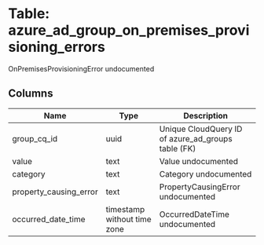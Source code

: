 
# Table: azure_ad_group_on_premises_provisioning_errors
OnPremisesProvisioningError undocumented
## Columns
| Name        | Type           | Description  |
| ------------- | ------------- | -----  |
|group_cq_id|uuid|Unique CloudQuery ID of azure_ad_groups table (FK)|
|value|text|Value undocumented|
|category|text|Category undocumented|
|property_causing_error|text|PropertyCausingError undocumented|
|occurred_date_time|timestamp without time zone|OccurredDateTime undocumented|
